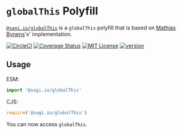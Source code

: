 # **`globalThis`** Polyfill

[`@sagi.io/globalThis`](https://www.npmjs.com/package/@sagi.io/globalThis) is
a `globalThis` polyfill that is based on [Mathias Bynens](https://mathiasbynens.be/notes/globalthis)'s' implementation.

[![CircleCI](https://circleci.com/gh/sagi/globalThis.svg?style=svg)](https://circleci.com/gh/sagi/globalThis)
[![Coverage Status](https://coveralls.io/repos/github/sagi/globalThis/badge.svg?branch=master)](https://coveralls.io/github/sagi/globalThis?branch=master)
[![MIT License](https://img.shields.io/npm/l/@sagi.io/globalThis.svg?style=flat-square)](http://opensource.org/licenses/MIT)
[![version](https://img.shields.io/npm/v/@sagi.io/globalThis.svg?style=flat-square)](http://npm.im/@sagi.io/globalThis)



## Usage

ESM:

~~~js
import '@sagi.io/globalThis'
~~~

CJS:

~~~js
require('@sagi.io/globalThis')
~~~

You can now access `globalThis`.
